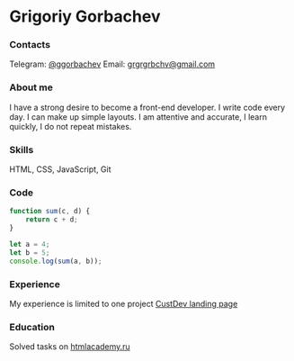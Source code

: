 # Grigoriy Gorbachev

### Contacts
Telegram: [@ggorbachev](https://t.me/ggorbachev)
Email: grgrgrbchv@gmail.com

### About me
I have a strong desire to become a front-end developer. I write code every day. I can make up simple layouts. I am attentive and accurate, I learn quickly, I do not repeat mistakes.

### Skills
HTML, CSS, JavaScript, Git

### Code
```js
function sum(c, d) {
	return c + d;
} 

let a = 4;
let b = 5;
console.log(sum(a, b));
```

### Experience
My experience is limited to one project [CustDev landing page](https://github.com/ggorbachev/custdev-landing)

### Education
Solved tasks on [htmlacademy.ru](https://htmlacademy.ru/profile/id1693807)
